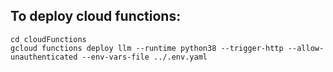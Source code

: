 ## To deploy cloud functions:
```shell
cd cloudFunctions
gcloud functions deploy llm --runtime python38 --trigger-http --allow-unauthenticated --env-vars-file ../.env.yaml
```